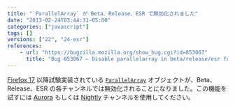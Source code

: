 ```yaml
---
title: "`ParallelArray` が Beta、Release、ESR で無効化されました"
date: "2013-02-24T03:44:31-05:00"
categories: ["javascript"]
tags: []
versions: ["22", "24-esr"]
references:
    - url: "https://bugzilla.mozilla.org/show_bug.cgi?id=853067"
      title: "Bug 853067 – Disable parallelarray in beta/release/esr for now"
---
```

[Firefox 17](https://developer.mozilla.org/docs/Firefox_17_for_developers) 以降試験実装されている [`ParallelArray`](https://developer.mozilla.org/docs/Web/JavaScript/Reference/Global_Objects/ParallelArray) オブジェクトが、Beta、Release、ESR の各チャンネルでは無効化されることになりました。この機能を試すには [Aurora](https://www.mozilla.org/firefox/aurora/) もしくは [Nightly](https://nightly.mozilla.org/) チャンネルを使用してください。
